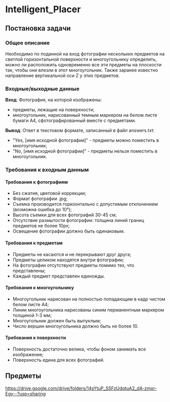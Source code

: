 # Intelligent_Placer
## Постановка задачи
### Общее описание
Необходимо по поданной на вход фотографии нескольких предметов на светлой горизонтальной поверхности и многоугольнику определить, можно ли расположить одновременно все эти предметы на плоскости так, чтобы они влезли в этот многоугольник. Также заранее известно направление вертикальной оси Z у этих предметов.

### Входные/выходные данные
**Вход**: Фотография, на которой изображены:
+ предметы, лежащие на поверхности;
+ многоугольник, нарисованный темным маркером на белом листе бумаги А4, сфотографированный вместе с предметами.

**Вывод**: Ответ в текстовом формате, записанный в файл answers.txt:
+ "Yes, [имя исходной фотографии]" - предметы можно поместить в многоугольник;
+ "No, [имя исходной фотографии]" - предметы нельзя поместить в многоугольник.

### Требования к входным данным
#### Требования к фотографиям
+ Без сжатия, цветовой коррекции;
+ Формат фотографии .jpg;
+ Съемка производится горизонтально с допустимым отклонением (возможна ошибка до 10°);
+ Высота съемки для всех фотографий 30-45 см;
+ Отсутствие размытости фотографии: толщина линий границ предметов не более 10px;
+ Освещение фотографии должно быть одинаковым.

#### Требования к предметам
+ Предметы не касаются и не перекрывают друг друга;
+ Предметы целиком находятся внутри фотографии;
+ На фотографии отсутствуют предметы помимо тех, что представлены;
+ Каждый предмет представлен единожды.

#### Требования к многоугольнику
+ Многоугольник нарисован на полностью попадающим в кадр чистом белом листе А4;
+ Линии многоугольника нарисованы синим перманентным маркером толщиной 1-3 мм;
+ Многоугольник должен быть выпуклым;
+ Число вершин многоугольника должно быть не более 10.

#### Требования к поверхности
+ Поверхность достаточно велика, чтобы фоном занимать все изображение;
+ Поверхность едина для всех фотографий.

## Предметы
https://drive.google.com/drive/folders/14sYtuP_SSFzUdqtuA2_dA-zmxr-Egy--?usp=sharing
